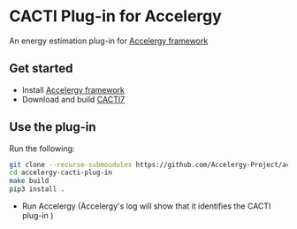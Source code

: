 # CACTI Plug-in for Accelergy

An energy estimation plug-in for [Accelergy framework](https://github.com/nelliewu95/accelergy)

## Get started 
- Install [Accelergy framework](https://github.com/nelliewu95/accelergy)
- Download and build [CACTI7](https://github.com/HewlettPackard/cacti) 

## Use the plug-in
Run the following:
```bash
git clone --recurse-submoudules https://github.com/Accelergy-Project/accelergy-cacti-plug-in.git
cd accelergy-cacti-plug-in
make build
pip3 install .
```
- Run Accelergy (Accelergy's log will show that it identifies the CACTI plug-in )

